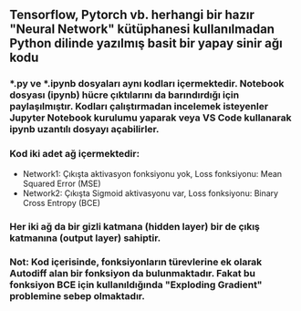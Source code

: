 ## Tensorflow, Pytorch vb. herhangi bir hazır "Neural Network" kütüphanesi kullanılmadan Python dilinde yazılmış basit bir yapay sinir ağı kodu

### *.py ve *.ipynb dosyaları aynı kodları içermektedir. Notebook dosyası (ipynb) hücre çıktılarını da barındırdığı için paylaşılmıştır. Kodları çalıştırmadan incelemek isteyenler Jupyter Notebook kurulumu yaparak veya VS Code kullanarak ipynb uzantılı dosyayı açabilirler.

### Kod iki adet ağ içermektedir:
* Network1: Çıkışta aktivasyon fonksiyonu yok, Loss fonksiyonu: Mean Squared Error (MSE)
* Network2: Çıkışta Sigmoid aktivasyonu var, Loss fonksiyonu: Binary Cross Entropy (BCE)

### Her iki ağ da bir gizli katmana (hidden layer) bir de çıkış katmanına (output layer) sahiptir.

### Not: Kod içerisinde, fonksiyonların türevlerine ek olarak Autodiff alan bir fonksiyon da bulunmaktadır. Fakat bu fonksiyon BCE için kullanıldığında "Exploding Gradient" problemine sebep olmaktadır.
